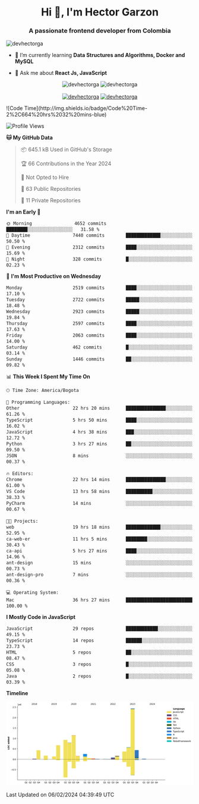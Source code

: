 <h1 align="center">Hi 👋, I'm Hector Garzon</h1>
<h3 align="center">A passionate frontend developer from Colombia</h3>

<p align="left"> <img src="https://komarev.com/ghpvc/?username=devhectorga" alt="devhectorga" /> </p>

- 🌱 I’m currently learning **Data Structures and Algorithms, Docker and MySQL**

- 💬 Ask me about **React Js, JavaScript**

<p align="center"> <img src="https://github-readme-stats.vercel.app/api?username=devhectorga&count_private=true&show_icons=true" alt="devhectorga" /> <img src="https://github-readme-stats.vercel.app/api/top-langs/?username=devhectorga&layout=compact" alt="devhectorga" /></p>

<p align="center">
<a href="https://twitter.com/devhectorga" target="blank"><img align="center" src="https://cdn.jsdelivr.net/npm/simple-icons@3.0.1/icons/twitter.svg" alt="devhectorga" height="20" width="20" /></a>
<a href="https://linkedin.com/in/devhectorga" target="blank"><img align="center" src="https://cdn.jsdelivr.net/npm/simple-icons@3.0.1/icons/linkedin.svg" alt="devhectorga" height="20" width="20" /></a>
</p>
<!--START_SECTION:waka-->
![Code Time](http://img.shields.io/badge/Code%20Time-2%2C664%20hrs%2032%20mins-blue)

![Profile Views](http://img.shields.io/badge/Profile%20Views-0-blue)

**🐱 My GitHub Data** 

> 📦 645.1 kB Used in GitHub's Storage 
 > 
> 🏆 66 Contributions in the Year 2024
 > 
> 🚫 Not Opted to Hire
 > 
> 📜 63 Public Repositories 
 > 
> 🔑 11 Private Repositories 
 > 
**I'm an Early 🐤** 

```text
🌞 Morning                4652 commits        ████████░░░░░░░░░░░░░░░░░   31.58 % 
🌆 Daytime                7440 commits        █████████████░░░░░░░░░░░░   50.50 % 
🌃 Evening                2312 commits        ████░░░░░░░░░░░░░░░░░░░░░   15.69 % 
🌙 Night                  328 commits         █░░░░░░░░░░░░░░░░░░░░░░░░   02.23 % 
```
📅 **I'm Most Productive on Wednesday** 

```text
Monday                   2519 commits        ████░░░░░░░░░░░░░░░░░░░░░   17.10 % 
Tuesday                  2722 commits        █████░░░░░░░░░░░░░░░░░░░░   18.48 % 
Wednesday                2923 commits        █████░░░░░░░░░░░░░░░░░░░░   19.84 % 
Thursday                 2597 commits        ████░░░░░░░░░░░░░░░░░░░░░   17.63 % 
Friday                   2063 commits        ████░░░░░░░░░░░░░░░░░░░░░   14.00 % 
Saturday                 462 commits         █░░░░░░░░░░░░░░░░░░░░░░░░   03.14 % 
Sunday                   1446 commits        ██░░░░░░░░░░░░░░░░░░░░░░░   09.82 % 
```


📊 **This Week I Spent My Time On** 

```text
🕑︎ Time Zone: America/Bogota

💬 Programming Languages: 
Other                    22 hrs 20 mins      ███████████████░░░░░░░░░░   61.26 % 
TypeScript               5 hrs 50 mins       ████░░░░░░░░░░░░░░░░░░░░░   16.02 % 
JavaScript               4 hrs 38 mins       ███░░░░░░░░░░░░░░░░░░░░░░   12.72 % 
Python                   3 hrs 27 mins       ██░░░░░░░░░░░░░░░░░░░░░░░   09.50 % 
JSON                     8 mins              ░░░░░░░░░░░░░░░░░░░░░░░░░   00.37 % 

🔥 Editors: 
Chrome                   22 hrs 14 mins      ███████████████░░░░░░░░░░   61.00 % 
VS Code                  13 hrs 58 mins      ██████████░░░░░░░░░░░░░░░   38.33 % 
PyCharm                  14 mins             ░░░░░░░░░░░░░░░░░░░░░░░░░   00.67 % 

🐱‍💻 Projects: 
web                      19 hrs 18 mins      █████████████░░░░░░░░░░░░   52.95 % 
ca-web-er                11 hrs 5 mins       ████████░░░░░░░░░░░░░░░░░   30.43 % 
ca-api                   5 hrs 27 mins       ████░░░░░░░░░░░░░░░░░░░░░   14.96 % 
ant-design               15 mins             ░░░░░░░░░░░░░░░░░░░░░░░░░   00.73 % 
ant-design-pro           7 mins              ░░░░░░░░░░░░░░░░░░░░░░░░░   00.36 % 

💻 Operating System: 
Mac                      36 hrs 27 mins      █████████████████████████   100.00 % 
```

**I Mostly Code in JavaScript** 

```text
JavaScript               29 repos            ████████████░░░░░░░░░░░░░   49.15 % 
TypeScript               14 repos            ██████░░░░░░░░░░░░░░░░░░░   23.73 % 
HTML                     5 repos             ██░░░░░░░░░░░░░░░░░░░░░░░   08.47 % 
CSS                      3 repos             █░░░░░░░░░░░░░░░░░░░░░░░░   05.08 % 
Java                     2 repos             █░░░░░░░░░░░░░░░░░░░░░░░░   03.39 % 
```



**Timeline**

![Lines of Code chart](https://raw.githubusercontent.com/devHectorGa/devHectorGa/master/assets/bar_graph.png)


 Last Updated on 06/02/2024 04:39:49 UTC
<!--END_SECTION:waka-->
